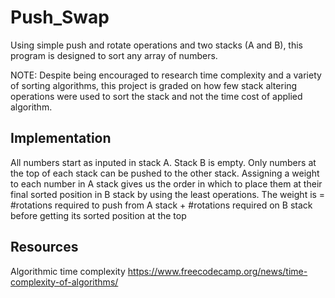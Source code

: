 # Push_Swap
Using simple push and rotate operations and two stacks (A and B), this program is designed to sort any array of numbers.

NOTE: Despite being encouraged to research time complexity and a variety of sorting algorithms, this project is graded on how few stack altering operations were used to sort the stack and not the time cost of applied algorithm.

## Implementation
All numbers start as inputed in stack A. Stack B is empty.
Only numbers at the top of each stack can be pushed to the other stack.
Assigning a weight to each number in A stack gives us the order in which to place them at their final sorted position in B stack by using the least operations.
The weight is = #rotations required to push from A stack + #rotations required on B stack before getting its sorted position at the top

## Resources
Algorithmic time complexity https://www.freecodecamp.org/news/time-complexity-of-algorithms/
